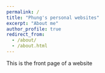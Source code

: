 ```yaml
---
permalink: /
title: "Phung's personal websites"
excerpt: "About me"
author_profile: true
redirect_from: 
  - /about/
  - /about.html
---
```


This is the front page of a website